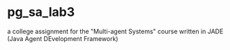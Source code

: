 # pg_sa_lab3

a college assignment for the "Multi-agent Systems" course written in JADE (Java Agent DEvelopment Framework)
